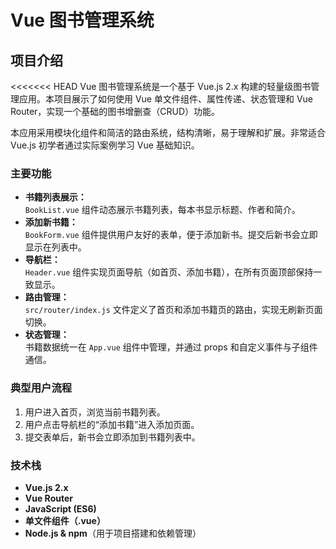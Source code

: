 <!-- by 冯荣健 -->
# Vue 图书管理系统

## 项目介绍

<<<<<<< HEAD
Vue 图书管理系统是一个基于 Vue.js 2.x 构建的轻量级图书管理应用。本项目展示了如何使用 Vue 单文件组件、属性传递、状态管理和 Vue Router，实现一个基础的图书增删查（CRUD）功能。

本应用采用模块化组件和简洁的路由系统，结构清晰，易于理解和扩展。非常适合 Vue.js 初学者通过实际案例学习 Vue 基础知识。

### 主要功能

- **书籍列表展示：**  
  `BookList.vue` 组件动态展示书籍列表，每本书显示标题、作者和简介。
- **添加新书籍：**  
  `BookForm.vue` 组件提供用户友好的表单，便于添加新书。提交后新书会立即显示在列表中。
- **导航栏：**  
  `Header.vue` 组件实现页面导航（如首页、添加书籍），在所有页面顶部保持一致显示。
- **路由管理：**  
  `src/router/index.js` 文件定义了首页和添加书籍页的路由，实现无刷新页面切换。
- **状态管理：**  
  书籍数据统一在 `App.vue` 组件中管理，并通过 props 和自定义事件与子组件通信。

### 典型用户流程

1. 用户进入首页，浏览当前书籍列表。
2. 用户点击导航栏的“添加书籍”进入添加页面。
3. 提交表单后，新书会立即添加到书籍列表中。

### 技术栈

- **Vue.js 2.x**
- **Vue Router**
- **JavaScript (ES6)**
- **单文件组件（.vue）**
- **Node.js & npm**（用于项目搭建和依赖管理）
<!-- by 冯荣健 -->
